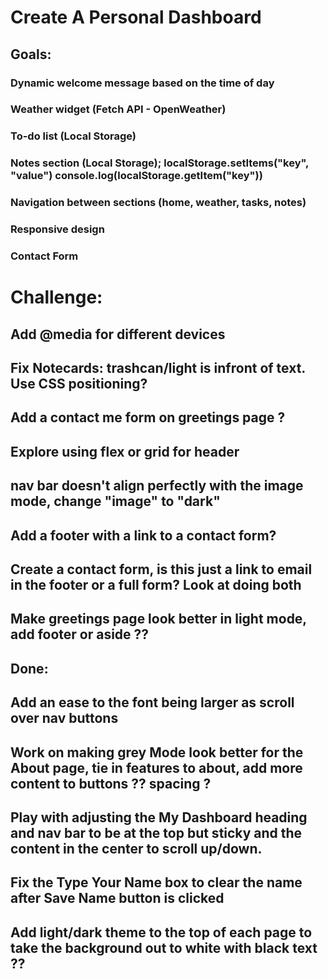 # Create A Personal Dashboard

## Goals: 

### Dynamic welcome message based on the time of day
### Weather widget (Fetch API - OpenWeather)
### To-do list (Local Storage)
### Notes section (Local Storage); localStorage.setItems("key", "value")  console.log(localStorage.getItem("key"))
### Navigation between sections (home, weather, tasks, notes)
### Responsive design
### Contact Form

# Challenge:
## Add @media for different devices
## Fix Notecards: trashcan/light is infront of text. Use CSS positioning? 
## Add a contact me form on greetings page ? 
## Explore using flex or grid for header
## nav bar doesn't align perfectly with the image mode, change "image" to "dark" 
## Add a footer with a link to a contact form? 
## Create a contact form, is this just a link to email in the footer or a full form? Look at doing both
## Make greetings page look better in light mode, add footer or aside ??





## Done:
## Add an ease to the font being larger as scroll over nav buttons
## Work on making grey Mode look better for the About page, tie in features to about, add more content to buttons ?? spacing ?
## Play with adjusting the My Dashboard heading and nav bar to be at the top but sticky and the content in the center to scroll up/down. 
## Fix the Type Your Name box to clear the name after Save Name button is clicked
## Add light/dark theme to the top of each page to take the background out to white with black text ??

